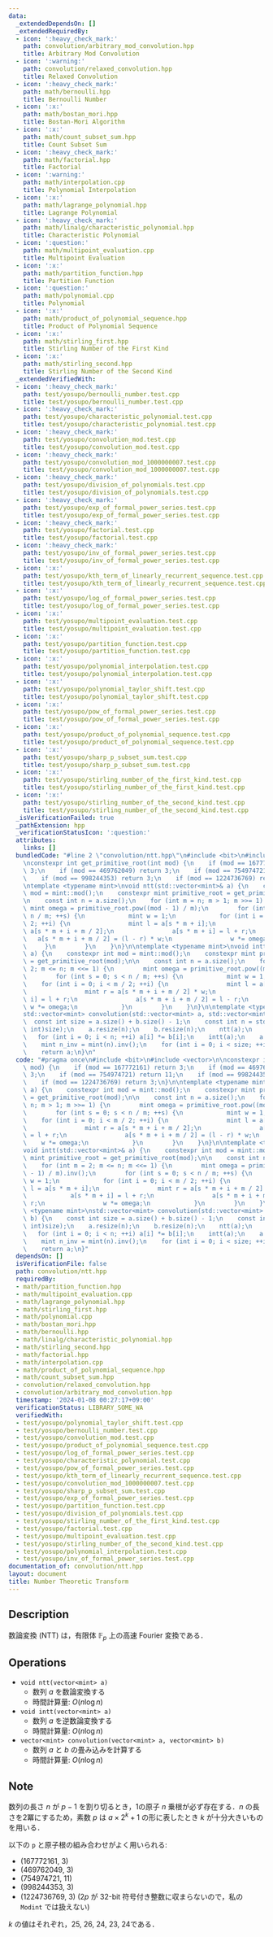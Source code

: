 ```yaml
---
data:
  _extendedDependsOn: []
  _extendedRequiredBy:
  - icon: ':heavy_check_mark:'
    path: convolution/arbitrary_mod_convolution.hpp
    title: Arbitrary Mod Convolution
  - icon: ':warning:'
    path: convolution/relaxed_convolution.hpp
    title: Relaxed Convolution
  - icon: ':heavy_check_mark:'
    path: math/bernoulli.hpp
    title: Bernoulli Number
  - icon: ':x:'
    path: math/bostan_mori.hpp
    title: Bostan-Mori Algorithm
  - icon: ':x:'
    path: math/count_subset_sum.hpp
    title: Count Subset Sum
  - icon: ':heavy_check_mark:'
    path: math/factorial.hpp
    title: Factorial
  - icon: ':warning:'
    path: math/interpolation.cpp
    title: Polynomial Interpolation
  - icon: ':x:'
    path: math/lagrange_polynomial.hpp
    title: Lagrange Polynomial
  - icon: ':heavy_check_mark:'
    path: math/linalg/characteristic_polynomial.hpp
    title: Characteristic Polynomial
  - icon: ':question:'
    path: math/multipoint_evaluation.cpp
    title: Multipoint Evaluation
  - icon: ':x:'
    path: math/partition_function.hpp
    title: Partition Function
  - icon: ':question:'
    path: math/polynomial.cpp
    title: Polynomial
  - icon: ':x:'
    path: math/product_of_polynomial_sequence.hpp
    title: Product of Polynomial Sequence
  - icon: ':x:'
    path: math/stirling_first.hpp
    title: Stirling Number of the First Kind
  - icon: ':x:'
    path: math/stirling_second.hpp
    title: Stirling Number of the Second Kind
  _extendedVerifiedWith:
  - icon: ':heavy_check_mark:'
    path: test/yosupo/bernoulli_number.test.cpp
    title: test/yosupo/bernoulli_number.test.cpp
  - icon: ':heavy_check_mark:'
    path: test/yosupo/characteristic_polynomial.test.cpp
    title: test/yosupo/characteristic_polynomial.test.cpp
  - icon: ':heavy_check_mark:'
    path: test/yosupo/convolution_mod.test.cpp
    title: test/yosupo/convolution_mod.test.cpp
  - icon: ':heavy_check_mark:'
    path: test/yosupo/convolution_mod_1000000007.test.cpp
    title: test/yosupo/convolution_mod_1000000007.test.cpp
  - icon: ':heavy_check_mark:'
    path: test/yosupo/division_of_polynomials.test.cpp
    title: test/yosupo/division_of_polynomials.test.cpp
  - icon: ':heavy_check_mark:'
    path: test/yosupo/exp_of_formal_power_series.test.cpp
    title: test/yosupo/exp_of_formal_power_series.test.cpp
  - icon: ':heavy_check_mark:'
    path: test/yosupo/factorial.test.cpp
    title: test/yosupo/factorial.test.cpp
  - icon: ':heavy_check_mark:'
    path: test/yosupo/inv_of_formal_power_series.test.cpp
    title: test/yosupo/inv_of_formal_power_series.test.cpp
  - icon: ':x:'
    path: test/yosupo/kth_term_of_linearly_recurrent_sequence.test.cpp
    title: test/yosupo/kth_term_of_linearly_recurrent_sequence.test.cpp
  - icon: ':x:'
    path: test/yosupo/log_of_formal_power_series.test.cpp
    title: test/yosupo/log_of_formal_power_series.test.cpp
  - icon: ':x:'
    path: test/yosupo/multipoint_evaluation.test.cpp
    title: test/yosupo/multipoint_evaluation.test.cpp
  - icon: ':x:'
    path: test/yosupo/partition_function.test.cpp
    title: test/yosupo/partition_function.test.cpp
  - icon: ':x:'
    path: test/yosupo/polynomial_interpolation.test.cpp
    title: test/yosupo/polynomial_interpolation.test.cpp
  - icon: ':x:'
    path: test/yosupo/polynomial_taylor_shift.test.cpp
    title: test/yosupo/polynomial_taylor_shift.test.cpp
  - icon: ':x:'
    path: test/yosupo/pow_of_formal_power_series.test.cpp
    title: test/yosupo/pow_of_formal_power_series.test.cpp
  - icon: ':x:'
    path: test/yosupo/product_of_polynomial_sequence.test.cpp
    title: test/yosupo/product_of_polynomial_sequence.test.cpp
  - icon: ':x:'
    path: test/yosupo/sharp_p_subset_sum.test.cpp
    title: test/yosupo/sharp_p_subset_sum.test.cpp
  - icon: ':x:'
    path: test/yosupo/stirling_number_of_the_first_kind.test.cpp
    title: test/yosupo/stirling_number_of_the_first_kind.test.cpp
  - icon: ':x:'
    path: test/yosupo/stirling_number_of_the_second_kind.test.cpp
    title: test/yosupo/stirling_number_of_the_second_kind.test.cpp
  _isVerificationFailed: true
  _pathExtension: hpp
  _verificationStatusIcon: ':question:'
  attributes:
    links: []
  bundledCode: "#line 2 \"convolution/ntt.hpp\"\n#include <bit>\n#include <vector>\n\
    \nconstexpr int get_primitive_root(int mod) {\n    if (mod == 167772161) return\
    \ 3;\n    if (mod == 469762049) return 3;\n    if (mod == 754974721) return 11;\n\
    \    if (mod == 998244353) return 3;\n    if (mod == 1224736769) return 3;\n}\n\
    \ntemplate <typename mint>\nvoid ntt(std::vector<mint>& a) {\n    constexpr int\
    \ mod = mint::mod();\n    constexpr mint primitive_root = get_primitive_root(mod);\n\
    \n    const int n = a.size();\n    for (int m = n; m > 1; m >>= 1) {\n       \
    \ mint omega = primitive_root.pow((mod - 1) / m);\n        for (int s = 0; s <\
    \ n / m; ++s) {\n            mint w = 1;\n            for (int i = 0; i < m /\
    \ 2; ++i) {\n                mint l = a[s * m + i];\n                mint r =\
    \ a[s * m + i + m / 2];\n                a[s * m + i] = l + r;\n             \
    \   a[s * m + i + m / 2] = (l - r) * w;\n                w *= omega;\n       \
    \     }\n        }\n    }\n}\n\ntemplate <typename mint>\nvoid intt(std::vector<mint>&\
    \ a) {\n    constexpr int mod = mint::mod();\n    constexpr mint primitive_root\
    \ = get_primitive_root(mod);\n\n    const int n = a.size();\n    for (int m =\
    \ 2; m <= n; m <<= 1) {\n        mint omega = primitive_root.pow((mod - 1) / m).inv();\n\
    \        for (int s = 0; s < n / m; ++s) {\n            mint w = 1;\n        \
    \    for (int i = 0; i < m / 2; ++i) {\n                mint l = a[s * m + i];\n\
    \                mint r = a[s * m + i + m / 2] * w;\n                a[s * m +\
    \ i] = l + r;\n                a[s * m + i + m / 2] = l - r;\n               \
    \ w *= omega;\n            }\n        }\n    }\n}\n\ntemplate <typename mint>\n\
    std::vector<mint> convolution(std::vector<mint> a, std::vector<mint> b) {\n  \
    \  const int size = a.size() + b.size() - 1;\n    const int n = std::bit_ceil((unsigned\
    \ int)size);\n    a.resize(n);\n    b.resize(n);\n    ntt(a);\n    ntt(b);\n \
    \   for (int i = 0; i < n; ++i) a[i] *= b[i];\n    intt(a);\n    a.resize(size);\n\
    \    mint n_inv = mint(n).inv();\n    for (int i = 0; i < size; ++i) a[i] *= n_inv;\n\
    \    return a;\n}\n"
  code: "#pragma once\n#include <bit>\n#include <vector>\n\nconstexpr int get_primitive_root(int\
    \ mod) {\n    if (mod == 167772161) return 3;\n    if (mod == 469762049) return\
    \ 3;\n    if (mod == 754974721) return 11;\n    if (mod == 998244353) return 3;\n\
    \    if (mod == 1224736769) return 3;\n}\n\ntemplate <typename mint>\nvoid ntt(std::vector<mint>&\
    \ a) {\n    constexpr int mod = mint::mod();\n    constexpr mint primitive_root\
    \ = get_primitive_root(mod);\n\n    const int n = a.size();\n    for (int m =\
    \ n; m > 1; m >>= 1) {\n        mint omega = primitive_root.pow((mod - 1) / m);\n\
    \        for (int s = 0; s < n / m; ++s) {\n            mint w = 1;\n        \
    \    for (int i = 0; i < m / 2; ++i) {\n                mint l = a[s * m + i];\n\
    \                mint r = a[s * m + i + m / 2];\n                a[s * m + i]\
    \ = l + r;\n                a[s * m + i + m / 2] = (l - r) * w;\n            \
    \    w *= omega;\n            }\n        }\n    }\n}\n\ntemplate <typename mint>\n\
    void intt(std::vector<mint>& a) {\n    constexpr int mod = mint::mod();\n    constexpr\
    \ mint primitive_root = get_primitive_root(mod);\n\n    const int n = a.size();\n\
    \    for (int m = 2; m <= n; m <<= 1) {\n        mint omega = primitive_root.pow((mod\
    \ - 1) / m).inv();\n        for (int s = 0; s < n / m; ++s) {\n            mint\
    \ w = 1;\n            for (int i = 0; i < m / 2; ++i) {\n                mint\
    \ l = a[s * m + i];\n                mint r = a[s * m + i + m / 2] * w;\n    \
    \            a[s * m + i] = l + r;\n                a[s * m + i + m / 2] = l -\
    \ r;\n                w *= omega;\n            }\n        }\n    }\n}\n\ntemplate\
    \ <typename mint>\nstd::vector<mint> convolution(std::vector<mint> a, std::vector<mint>\
    \ b) {\n    const int size = a.size() + b.size() - 1;\n    const int n = std::bit_ceil((unsigned\
    \ int)size);\n    a.resize(n);\n    b.resize(n);\n    ntt(a);\n    ntt(b);\n \
    \   for (int i = 0; i < n; ++i) a[i] *= b[i];\n    intt(a);\n    a.resize(size);\n\
    \    mint n_inv = mint(n).inv();\n    for (int i = 0; i < size; ++i) a[i] *= n_inv;\n\
    \    return a;\n}"
  dependsOn: []
  isVerificationFile: false
  path: convolution/ntt.hpp
  requiredBy:
  - math/partition_function.hpp
  - math/multipoint_evaluation.cpp
  - math/lagrange_polynomial.hpp
  - math/stirling_first.hpp
  - math/polynomial.cpp
  - math/bostan_mori.hpp
  - math/bernoulli.hpp
  - math/linalg/characteristic_polynomial.hpp
  - math/stirling_second.hpp
  - math/factorial.hpp
  - math/interpolation.cpp
  - math/product_of_polynomial_sequence.hpp
  - math/count_subset_sum.hpp
  - convolution/relaxed_convolution.hpp
  - convolution/arbitrary_mod_convolution.hpp
  timestamp: '2024-01-08 00:27:17+09:00'
  verificationStatus: LIBRARY_SOME_WA
  verifiedWith:
  - test/yosupo/polynomial_taylor_shift.test.cpp
  - test/yosupo/bernoulli_number.test.cpp
  - test/yosupo/convolution_mod.test.cpp
  - test/yosupo/product_of_polynomial_sequence.test.cpp
  - test/yosupo/log_of_formal_power_series.test.cpp
  - test/yosupo/characteristic_polynomial.test.cpp
  - test/yosupo/pow_of_formal_power_series.test.cpp
  - test/yosupo/kth_term_of_linearly_recurrent_sequence.test.cpp
  - test/yosupo/convolution_mod_1000000007.test.cpp
  - test/yosupo/sharp_p_subset_sum.test.cpp
  - test/yosupo/exp_of_formal_power_series.test.cpp
  - test/yosupo/partition_function.test.cpp
  - test/yosupo/division_of_polynomials.test.cpp
  - test/yosupo/stirling_number_of_the_first_kind.test.cpp
  - test/yosupo/factorial.test.cpp
  - test/yosupo/multipoint_evaluation.test.cpp
  - test/yosupo/stirling_number_of_the_second_kind.test.cpp
  - test/yosupo/polynomial_interpolation.test.cpp
  - test/yosupo/inv_of_formal_power_series.test.cpp
documentation_of: convolution/ntt.hpp
layout: document
title: Number Theoretic Transform
---
```


## Description

数論変換 (NTT) は，有限体 $\mathbb{F}_p$ 上の高速 Fourier 変換である．

## Operations

- `void ntt(vector<mint> a)`
    - 数列 $a$ を数論変換する
    - 時間計算量: $O(n\log n)$
- `void intt(vector<mint> a)`
    - 数列 $a$ を逆数論変換する
    - 時間計算量: $O(n\log n)$
- `vector<mint> convolution(vector<mint> a, vector<mint> b)`
    - 数列 $a$ と $b$ の畳み込みを計算する
    - 時間計算量: $O(n\log n)$

## Note

数列の長さ $n$ が $p - 1$ を割り切るとき，1の原子 $n$ 乗根が必ず存在する．$n$ の長さを2冪にするため，素数 $p$ は $a \times 2^k + 1$ の形に表したとき $k$ が十分大きいものを用いる．

以下の `p` と原子根の組み合わせがよく用いられる:
- (167772161, 3)
- (469762049, 3)
- (754974721, 11)
- (998244353, 3)
- (1224736769, 3) ($2p$ が 32-bit 符号付き整数に収まらないので，私の `Modint` では扱えない)

$k$ の値はそれぞれ，25, 26, 24, 23, 24である．
